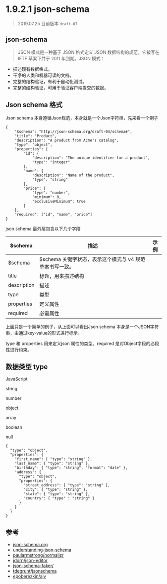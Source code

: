 # 1.9.2.1 json-schema

>2019.07.25 目前版本  `draft-07`

## json-schema
>JSON 模式是一种基于 JSON 格式定义 JSON 数据结构的规范。它被写在 IETF 草案下并于 2011 年到期。JSON 模式：
- 描述现有数据格式。
- 干净的人类和机器可读的文档。
- 完整的结构验证，有利于自动化测试。
- 完整的结构验证，可用于验证客户端提交的数据。

## Json schema 格式
Json schema 本身遵循Json规范，本身就是一个Json字符串，先来看一个例子

```
{
    "$schema": "http://json-schema.org/draft-04/schema#",
    "title": "Product",
    "description": "A product from Acme's catalog",
    "type": "object",
    "properties": {
        "id": {
            "description": "The unique identifier for a product",
            "type": "integer"
        },
        "name": {
            "description": "Name of the product",
            "type": "string"
        },
        "price": {
            "type": "number",
            "minimum": 0,
            "exclusiveMinimum": true
        }
    },
    "required": ["id", "name", "price"]
}
```

json schema 最外层包含以下几个字段

|$schema  |描述  |   示例|
|--| --| -- |
$schema |$schema 关键字状态，表示这个模式与 v4 规范草案书写一致。| |
title |标题，用来描述结构|
description |描述 |
type |类型 ||
properties |定义属性 ||
required |必需属性 ||


上面只是一个简单的例子，从上面可以看出Json schema 本身是一个JSON字符串，由通过key-value的形式进行标示。

type 和 properties 用来定义json 属性的类型。required 是对Object字段的必段性进行约束。

## 数据类型 type

JavaScript

string

number

object

array

boolean

null

```
{
  "type": "object",
  "properties": {
    "first_name": { "type": "string" },
    "last_name": { "type": "string" },
    "birthday": { "type": "string", "format": "date" },
    "address": {
      "type": "object",
      "properties": {
        "street_address": { "type": "string" },
        "city": { "type": "string" },
        "state": { "type": "string" },
        "country": { "type" : "string" }
      }
    }
  }
}
```



## 参考
- [json-schema.org](http://json-schema.org/)
- [understanding-json-schema](https://github.com/json-schema-org/understanding-json-schema)
- [paularmstrong/normalizr](https://github.com/paularmstrong/normalizr)
- [jdorn/json-editor](https://github.com/jdorn/json-editor)
- [json-schema-faker/](https://github.com/json-schema-faker/json-schema-faker/)
- [tdegrunt/jsonschema](https://github.com/tdegrunt/jsonschema)
- [epoberezkin/ajv](https://github.com/epoberezkin/ajv)
